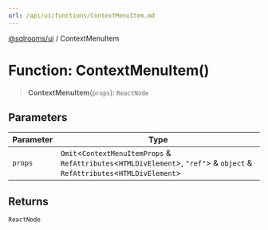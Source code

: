 ```yaml
---
url: /api/ui/functions/ContextMenuItem.md
---
```

[@sqlrooms/ui](../index.md) / ContextMenuItem

# Function: ContextMenuItem()

> **ContextMenuItem**(`props`): `ReactNode`

## Parameters

| Parameter | Type |
| ------ | ------ |
| `props` | `Omit`<`ContextMenuItemProps` & `RefAttributes`<`HTMLDivElement`>, `"ref"`> & `object` & `RefAttributes`<`HTMLDivElement`> |

## Returns

`ReactNode`
